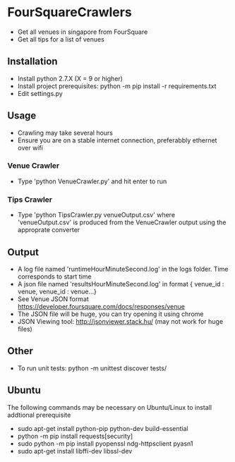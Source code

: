 # FourSquareCrawlers
- Get all venues in singapore from FourSquare
- Get all tips for a list of venues


## Installation
-  Install python 2.7.X (X = 9 or higher)
-  Install project prerequisites: python -m pip install -r requirements.txt
-  Edit settings.py

## Usage
-  Crawling may take several hours
-  Ensure you are on a stable internet connection, preferabbly ethernet over wifi

### Venue Crawler
-  Type 'python VenueCrawler.py' and hit enter to run

### Tips Crawler
- Type 'python TipsCrawler.py venueOutput.csv' where 'venueOutput.csv' is produced from the VenueCrawler output using the approprate converter

## Output
-  A log file named 'runtimeHourMinuteSecond.log' in the logs folder. Time corresponds to start time
-  A json file named 'resultsHourMinuteSecond.log' in format { venue_id : venue, venue_id : venue...}
-  See Venue JSON format https://developer.foursquare.com/docs/responses/venue
-  The JSON file will be huge, you can try opening it using chrome
-  JSON Viewing tool: http://jsonviewer.stack.hu/ (may not work for huge files)

## Other
-  To run unit tests: python -m unittest discover tests/

## Ubuntu
The following commands may be necessary on Ubuntu/Linux to install addtional prerequisite

-  sudo apt-get install python-pip python-dev build-essential
-  python -m pip install requests[security]
-  sudo python -m  pip install pyopenssl ndg-httpsclient pyasn1
-  sudo apt-get install libffi-dev libssl-dev

